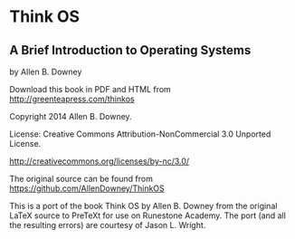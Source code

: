 
Think OS
========
A Brief Introduction to Operating Systems
-----------------------------------------
by Allen B. Downey

Download this book in PDF and HTML from http://greenteapress.com/thinkos

Copyright 2014 Allen B. Downey.

License: Creative Commons Attribution-NonCommercial 3.0 Unported License.

http://creativecommons.org/licenses/by-nc/3.0/

The original source can be found from https://github.com/AllenDowney/ThinkOS

This is a port of the book Think OS by Allen B. Downey from
the original LaTeX source to PreTeXt for use on Runestone
Academy. The port (and all the resulting errors) are
courtesy of Jason L. Wright.

